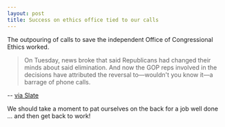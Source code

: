 ```yaml
---
layout: post
title: Success on ethics office tied to our calls
---
```


The outpouring of calls to save the independent Office of Congressional
Ethics worked.

> On Tuesday, news broke that said Republicans had changed their minds
> about said elimination. And now the GOP reps involved in the decisions
> have attributed the reversal to—wouldn't you know it—a barrage of
> phone calls.

-- [via Slate](http://www.slate.com/blogs/the_slatest/2017/01/03/reps_say_phone_calls_prompted_ethics_reversal.html)

We should take a moment to pat ourselves on the back for a job well done
... and then get back to work!

